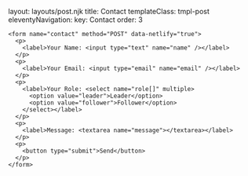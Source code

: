 layout: layouts/post.njk
title: Contact
templateClass: tmpl-post
eleventyNavigation:
key: Contact
order: 3

```
<form name="contact" method="POST" data-netlify="true">
  <p>
    <label>Your Name: <input type="text" name="name" /></label>   
  </p>
  <p>
    <label>Your Email: <input type="email" name="email" /></label>
  </p>
  <p>
    <label>Your Role: <select name="role[]" multiple>
      <option value="leader">Leader</option>
      <option value="follower">Follower</option>
    </select></label>
  </p>
  <p>
    <label>Message: <textarea name="message"></textarea></label>
  </p>
  <p>
    <button type="submit">Send</button>
  </p>
</form>
```
